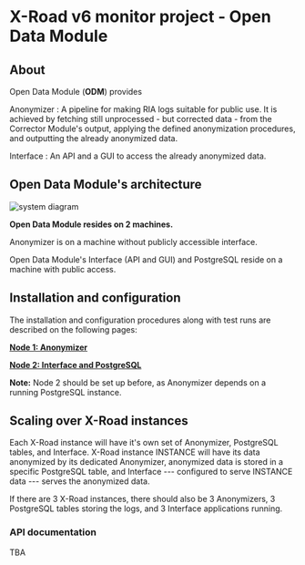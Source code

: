 # X-Road v6 monitor project - Open Data Module

## About

Open Data Module (**ODM**) provides

Anonymizer
: A pipeline for making RIA logs suitable for public use. It is achieved by fetching still unprocessed - but corrected data - from the Corrector Module's output, applying the defined anonymization procedures, and outputting the already anonymized data.

Interface
: An API and a GUI to access the already anonymized data.

## Open Data Module's architecture

![system diagram](img/opendata/opendata_overview.png "System overview")

**Open Data Module resides on 2 machines.**

Anonymizer is on a machine without publicly accessible interface.

Open Data Module's Interface (API and GUI) and PostgreSQL reside on a machine with public access.

## Installation and configuration

The installation and configuration procedures along with test runs are described on the following pages:

[**Node 1: Anonymizer**](opendata/anonymizer.md)

[**Node 2: Interface and PostgreSQL**](opendata/interface_postgresql.md)

**Note:** Node 2 should be set up before, as Anonymizer depends on  a running PostgreSQL instance.

## Scaling over X-Road instances

Each X-Road instance will have it's own set of Anonymizer, PostgreSQL tables, and Interface. X-Road instance INSTANCE will have its data anonymized by its dedicated Anonymizer, anonymized data is stored in a specific PostgreSQL table, and Interface --- configured to serve INSTANCE data --- serves the anonymized data.

If there are 3 X-Road instances, there should also be 3 Anonymizers, 3 PostgreSQL tables storing the logs, and 3 Interface applications running.

### API documentation

TBA
